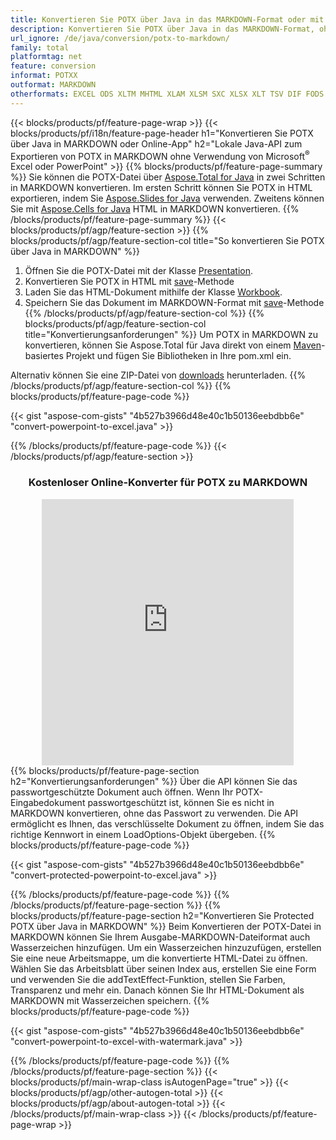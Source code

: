 ```yaml
---
title: Konvertieren Sie POTX über Java in das MARKDOWN-Format oder mit dem kostenlosen Online Converter
description: Konvertieren Sie POTX über Java in das MARKDOWN-Format, ohne Microsoft Excel oder PowerPoint zu verwenden oder online. Testen Sie schnell den kostenlosen POT-zu-CSV-Online-Konverter, bevor Sie den Code integrieren. 
url_ignore: /de/java/conversion/potx-to-markdown/
family: total
platformtag: net
feature: conversion
informat: POTXX
outformat: MARKDOWN
otherformats: EXCEL ODS XLTM MHTML XLAM XLSM SXC XLSX XLT TSV DIF FODS XLSB XLTX MARKDOWN XLS DOC DOCX DOCM DOT DOTM DOTX ODT OTT RTF WORD WORDML TEXT FLATOPX
---
```

{{< blocks/products/pf/feature-page-wrap >}}
{{< blocks/products/pf/i18n/feature-page-header h1="Konvertieren Sie POTX über Java in MARKDOWN oder Online-App" h2="Lokale Java-API zum Exportieren von POTX in MARKDOWN ohne Verwendung von Microsoft<sup>&reg;</sup> Excel oder PowerPoint" >}}
{{% blocks/products/pf/feature-page-summary %}}
Sie können die POTX-Datei über [Aspose.Total for Java](https://products.aspose.com/total/java/) in zwei Schritten in MARKDOWN konvertieren. Im ersten Schritt können Sie POTX in HTML exportieren, indem Sie [Aspose.Slides for Java](https://products.aspose.com/slides/java/) verwenden. Zweitens können Sie mit [Aspose.Cells for Java](https://products.aspose.com/cells/java/) HTML in MARKDOWN konvertieren.
{{% /blocks/products/pf/feature-page-summary  %}}
{{< blocks/products/pf/agp/feature-section >}}
{{% blocks/products/pf/agp/feature-section-col title="So konvertieren Sie POTX über Java in MARKDOWN" %}}
1. Öffnen Sie die POTX-Datei mit der Klasse [Presentation](https://reference.aspose.com/slides/java/com.aspose.slides/Presentation).
2. Konvertieren Sie POTX in HTML mit [save](https://reference.aspose.com/slides/java/com.aspose.slides/Presentation#save-java.lang.String-int-com.aspose.slides.ISaveOptions-)-Methode
3. Laden Sie das HTML-Dokument mithilfe der Klasse [Workbook](https://reference.aspose.com/cells/java/com.aspose.cells/Workbook).
4. Speichern Sie das Dokument im MARKDOWN-Format mit [save](https://reference.aspose.com/cells/java/com.aspose.cells/workbook#save(java.lang.String,%20com.aspose.cells.SaveOptions))-Methode
{{% /blocks/products/pf/agp/feature-section-col %}}
{{% blocks/products/pf/agp/feature-section-col title="Konvertierungsanforderungen" %}}
Um POTX in MARKDOWN zu konvertieren, können Sie Aspose.Total für Java direkt von einem [Maven](https://releases.aspose.com/total/java/)-basiertes Projekt und fügen Sie Bibliotheken in Ihre pom.xml ein.

Alternativ können Sie eine ZIP-Datei von [downloads](https://releases.aspose.comtotal/java) herunterladen.
{{% /blocks/products/pf/agp/feature-section-col %}}
{{% blocks/products/pf/feature-page-code %}}

{{< gist "aspose-com-gists" "4b527b3966d48e40c1b50136eebdbb6e" "convert-powerpoint-to-excel.java" >}}


{{% /blocks/products/pf/feature-page-code %}}
{{< /blocks/products/pf/agp/feature-section >}}

<div class="container-fluid agp-content bg-white aboutfile box-1 vh100 section nopbtm">
<div class=container>
<div class=row>
<div class="demobox tc col-md-12 padding-0" align="center">

<h3>Kostenloser Online-Konverter für POTX zu MARKDOWN</h3>

<iframe style="border: none; height: 426px;" scrolling="no" src="https://total-conversion-app-65z5r2lp.qa.k8s.dynabic.com/?to=markdown&from=potx" id="child-iframe" width="80%"></iframe>

</div></div>
</div></div>
{{% blocks/products/pf/feature-page-section  h2="Konvertierungsanforderungen" %}}
Über die API können Sie das passwortgeschützte Dokument auch öffnen. Wenn Ihr POTX-Eingabedokument passwortgeschützt ist, können Sie es nicht in MARKDOWN konvertieren, ohne das Passwort zu verwenden. Die API ermöglicht es Ihnen, das verschlüsselte Dokument zu öffnen, indem Sie das richtige Kennwort in einem LoadOptions-Objekt übergeben.  
{{% blocks/products/pf/feature-page-code %}}

{{< gist "aspose-com-gists" "4b527b3966d48e40c1b50136eebdbb6e" "convert-protected-powerpoint-to-excel.java" >}}

{{% /blocks/products/pf/feature-page-code  %}}
{{% /blocks/products/pf/feature-page-section %}}
{{% blocks/products/pf/feature-page-section  h2="Konvertieren Sie Protected POTX über Java in MARKDOWN" %}}
Beim Konvertieren der POTX-Datei in MARKDOWN können Sie Ihrem Ausgabe-MARKDOWN-Dateiformat auch Wasserzeichen hinzufügen. Um ein Wasserzeichen hinzuzufügen, erstellen Sie eine neue Arbeitsmappe, um die konvertierte HTML-Datei zu öffnen. Wählen Sie das Arbeitsblatt über seinen Index aus, erstellen Sie eine Form und verwenden Sie die addTextEffect-Funktion, stellen Sie Farben, Transparenz und mehr ein. Danach können Sie Ihr HTML-Dokument als MARKDOWN mit Wasserzeichen speichern. 
{{% blocks/products/pf/feature-page-code %}}

{{< gist "aspose-com-gists" "4b527b3966d48e40c1b50136eebdbb6e" "convert-powerpoint-to-excel-with-watermark.java" >}}

{{% /blocks/products/pf/feature-page-code  %}}
{{% /blocks/products/pf/feature-page-section %}}
{{< blocks/products/pf/main-wrap-class isAutogenPage="true" >}}
{{< blocks/products/pf/agp/other-autogen-total >}}
{{< blocks/products/pf/agp/about-autogen-total >}}
{{< /blocks/products/pf/main-wrap-class >}}
{{< /blocks/products/pf/feature-page-wrap >}}